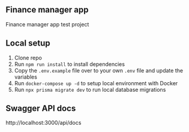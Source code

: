 ## Finance manager app 

Finance manager app test project 

## Local setup

1. Clone repo
2. Run `npm run install` to install dependencies
3. Copy the `.env.example` file over to your own `.env` file and update the variables
4. Run `docker-compose up -d` to setup local environment with Docker
5. Run `npx prisma migrate dev` to run local database migrations

## Swagger API docs

http://localhost:3000/api/docs 
